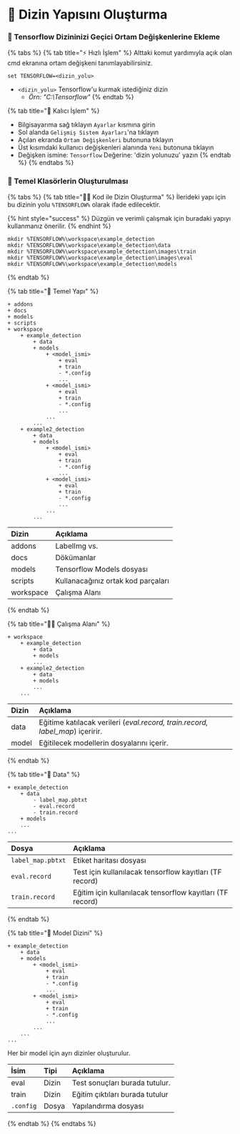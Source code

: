 # 📂 Dizin Yapısını Oluşturma

### 🌃 Tensorflow Dizininizi Geçici Ortam Değişkenlerine Ekleme

{% tabs %}
{% tab title="⚡ Hızlı İşlem" %}
Alttaki komut yardımıyla açık olan cmd ekranına ortam değişkeni tanımlayabilirsiniz.

```text
set TENSORFLOW=<dizin_yolu>
```

* `<dizin_yolu>` Tensorflow'u kurmak istediğiniz dizin
  * _Örn: "C:\Tensorflow"_
{% endtab %}

{% tab title="🚀 Kalıcı İşlem" %}
* Bilgisayarıma sağ tıklayın `Ayarlar` kısmına girin
* Sol alanda `Gelişmiş Sistem Ayarları`'na tıklayın
* Açılan ekranda `Ortam Değişkenleri` butonuna tıklayın
* Üst kısımdaki kullanıcı değişkenleri alanında `Yeni` butonuna tıklayın
* Değişken ismine: `Tensorflow` Değerine: 'dizin yolunuzu' yazın
{% endtab %}
{% endtabs %}

### 🧱 Temel Klasörlerin Oluşturulması

{% tabs %}
{% tab title="👩‍💻 Kod ile Dizin Oluşturma" %}
İlerideki yapı için bu dizinin yolu `%TENSORFLOW%` olarak ifade edilecektir.

{% hint style="success" %}
Düzgün ve verimli çalışmak için buradaki yapıyı kullanmanız önerilir.
{% endhint %}

```text
mkdir %TENSORFLOW%\workspace\example_detection
mkdir %TENSORFLOW%\workspace\example_detection\data
mkdir %TENSORFLOW%\workspace\example_detection\images\train
mkdir %TENSORFLOW%\workspace\example_detection\images\eval
mkdir %TENSORFLOW%\workspace\example_detection\models
```
{% endtab %}

{% tab title="📂 Temel Yapı" %}
```text
+ addons
+ docs
+ models
+ scripts
+ workspace
    + example_detection
        + data
        + models
            + <model_ismi>
                + eval
                + train
                - *.config
                ...
            + <model_ismi>
                + eval
                + train
                - *.config
                ...
            ...
        ...
    + example2_detection
        + data
        + models
            + <model_ismi>
                + eval
                + train
                - *.config
                ...
            + <model_ismi>
                + eval
                + train
                - *.config
                ...
            ...
        ...
```

| Dizin | Açıklama |
| :--- | :--- |
| addons | LabelImg vs. |
| docs | Dökümanlar |
| models | Tensorflow Models dosyası |
| scripts | Kullanacağınız ortak kod parçaları |
| workspace | Çalışma Alanı |
{% endtab %}

{% tab title="👨‍💼 Çalışma Alanı" %}
```text
+ workspace
    + example_detection
        + data
        + models
        ...
    + example2_detection
        + data
        + models
        ...
    ...
```

| Dizin | Açıklama |
| :--- | :--- |
| data | Eğitime katılacak verileri \(_eval.record, train.record, label\_map_\) içeririr. |
| model | Eğitilecek modellerin dosyalarını içerir. |
{% endtab %}

{% tab title="📀 Data" %}
```text
+ example_detection
    + data
        - label_map.pbtxt
        - eval.record
        - train.record
    + models
    ...
...
```

| Dosya | Açıklama |
| :--- | :--- |
| `label_map.pbtxt` | Etiket haritası dosyası |
| `eval.record` | Test için kullanılacak tensorflow kayıtları \(TF record\) |
| `train.record` | Eğitim için kullanılacak tensorflow kayıtları \(TF record\) |
{% endtab %}

{% tab title="🤖 Model Dizini" %}
```text
+ example_detection
    + data
    + models
        + <model_ismi>
            + eval
            + train
            - *.config
            ...
        + <model_ismi>
            + eval
            + train
            - *.config
            ...
        ...
    ...
...
```

Her bir model için ayrı dizinler oluşturulur.

| İsim | Tipi | Açıklama |
| :--- | :--- | :--- |
| eval | Dizin | Test sonuçları burada tutulur. |
| train | Dizin | Eğitim çıktıları burada tutulur |
| `.config` | Dosya | Yapılandırma dosyası |
{% endtab %}
{% endtabs %}

